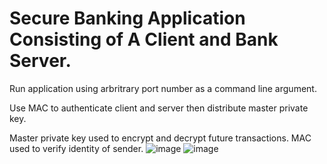 # Secure Banking Application Consisting of A Client and Bank Server.

Run application using arbritrary port number as a command line argument.

Use MAC to authenticate client and server then distribute master private key.

Master private key used to encrypt and decrypt future transactions. MAC used to verify identity of sender.
![image](https://github.com/ThomasPazhaidam/SecureBankApp/assets/83510131/71e4ef71-98f4-46d1-87a6-ca96eec0b35d)
![image](https://github.com/ThomasPazhaidam/SecureBankApp/assets/83510131/b6a672de-0a37-46a9-9bd3-7b63bf910729)
